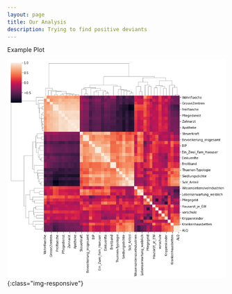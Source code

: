 ```yaml
---
layout: page
title: Our Analysis
description: Trying to find positive deviants
---
```


Example Plot


![headerimg](/img/Plot_Corr_Cluster_Matrix.png){:class="img-responsive"}

